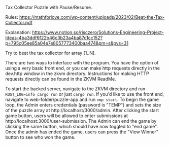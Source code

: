 Tax Collector Puzzle with Pause/Resume.

Rules: https://mathforlove.com/wp-content/uploads/2023/02/Beat-the-Tax-Collector.pdf

Explanation: https://www.notion.so/risczero/Solutions-Engineering-Project-Ideas-4ba3ddf6f22b46c3b23a4ba87c1cc152?p=795c05ee85a04e7e8057773400baa474&pm=s&pvs=31

Try to beat the tax collector for array [1..N].

There are two ways to interface with the program.  You have the option of using a very basic front end, or you can make http requests directly in the dev.http window in the zkvm directory.  Instructions for making HTTP requests directly can be found in the ZKVM ReadMe.

To start the backed server, navigate to the ZKVM directory and run `RUST_LOG=info cargo run` or just `cargo run`.  If you'd like to use the front end, navigate to web-folder/puzzle-app and run `nmp start`.  To begin the game loop, the Admin enters credentials (password is "TEMP") and sets the size of the puzzle array at http://localhost/3000/admin.  After clicking the start game button, users will be allowed to enter submissions at http://localhost:3000/user-submission. The Admin can end the game by clicking the same button, which should have now toggled to "end game".  Once the admin has ended the game, users can press the "View Winner" button to see who won the game.